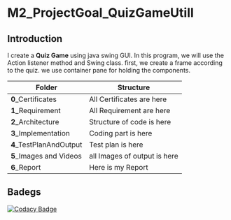 # M2_ProjectGoal_QuizGameUtill

## Introduction
I create a **Quiz Game** using java swing GUI. In this program, we will use the Action listener method and Swing class. first, we create a frame according to the quiz. we use container pane for holding the components.



| Folder | Structure | 
| -----------| --------------- | 
| **0**_Certificates | All Certificates are here | 
| **1**_Requirement |All Requirement are here|
|**2**_Architecture| Structure of code is here| 
|**3**_Implementation|Coding part is here|
|**4**_TestPlanAndOutput| Test plan is here|
|**5**_Images and Videos| all Images of output is here |
|**6**_Report| Here is my Report|

## Badegs

[![Codacy Badge](https://app.codacy.com/project/badge/Grade/48d943ae8bd64eb1aa0500861b8c4f77)](https://www.codacy.com/gh/manu9458/M2_ProjectGoal_QuizGameUtill/dashboard?utm_source=github.com&amp;utm_medium=referral&amp;utm_content=manu9458/M2_ProjectGoal_QuizGameUtill&amp;utm_campaign=Badge_Grade)
